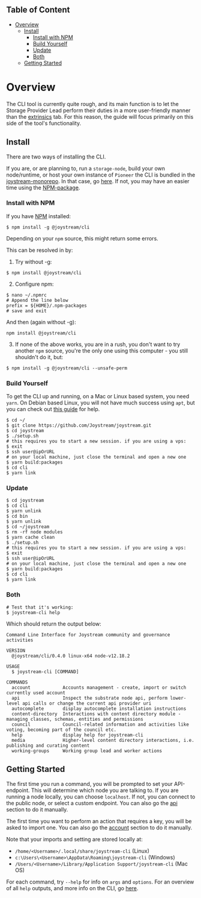 Table of Content
---
<!-- TOC START min:1 max:4 link:true asterisk:false update:true -->
- [Overview](#overview)
  - [Install](#install)
    - [Install with NPM](#install-with-npm)
    - [Build Yourself](#build-yourself)
    - [Update](#update)
    - [Both](#both)
  - [Getting Started](#getting-started)
<!-- TOC END -->

# Overview

The CLI tool is currently quite rough, and its main function is to let the Storage Provider Lead perform their duties in a more user-friendly manner than the [extrinsics](https://testnet.joystream.org/#/extrinsics) tab. For this reason, the guide will focus primarily on this side of the tool's functionality.


## Install

There are two ways of installing the CLI.

If you are, or are planning to, run a `storage-node`, build your own node/runtime, or host your own instance of `Pioneer` the CLI is bundled in the [joystream-monorepo](https://github.com/Joystream/joystream). In that case, go [here](#build-yourself). If not, you may have an easier time using the [NPM-package](#install-with-npm).


### Install with NPM
If you have [NPM](https://www.npmjs.com/get-npm) installed:

```
$ npm install -g @joystream/cli
```
Depending on your `npm` source, this might return some errors.

This can be resolved in by:

1. Try without -g:
```
$ npm install @joystream/cli
```
2. Configure npm:
```
$ nano ~/.npmrc
# Append the line below
prefix = ${HOME}/.npm-packages
# save and exit
```
And then (again without -g):
```
npm install @joystream/cli
```
3. If none of the above works, you are in a rush, you don't want to try another `npm` source, you're the only one using this computer - you still shouldn't do it, but:
```
$ npm install -g @joystream/cli --unsafe-perm
```

### Build Yourself

To get the CLI up and running, on a Mac or Linux based system, you need `yarn`. On Debian based Linux, you will not have much success using `apt`, but you can check out [this guide](/roles/storage-providers/README.md#install-yarn-and-node-on-linux) for help.

```
$ cd ~/
$ git clone https://github.com/Joystream/joystream.git
$ cd joystream
$ ./setup.sh
# this requires you to start a new session. if you are using a vps:
$ exit
$ ssh user@ipOrURL
# on your local machine, just close the terminal and open a new one
$ yarn build:packages
$ cd cli
$ yarn link
```

### Update
```
$ cd joystream
$ cd cli
$ yarn unlink
$ cd bin
$ yarn unlink
$ cd ~/joystream
$ rm -rf node modules
$ yarn cache clean
$ ./setup.sh
# this requires you to start a new session. if you are using a vps:
$ exit
$ ssh user@ipOrURL
# on your local machine, just close the terminal and open a new one
$ yarn build:packages
$ cd cli
$ yarn link
```

### Both
```
# Test that it's working:
$ joystream-cli help
```
Which should return the output below:

```
Command Line Interface for Joystream community and governance activities

VERSION
  @joystream/cli/0.4.0 linux-x64 node-v12.18.2

USAGE
  $ joystream-cli [COMMAND]

COMMANDS
  account            Accounts management - create, import or switch currently used account
  api                Inspect the substrate node api, perform lower-level api calls or change the current api provider uri
  autocomplete       display autocomplete installation instructions
  content-directory  Interactions with content directory module - managing classes, schemas, entities and permissions
  council            Council-related information and activities like voting, becoming part of the council etc.
  help               display help for joystream-cli
  media              Higher-level content directory interactions, i.e. publishing and curating content
  working-groups     Working group lead and worker actions
```

## Getting Started

The first time you run a command, you will be prompted to set your API-endpoint. This will determine which node you are talking to. If you are running a node locally, you can choose `localhost`. If not, you can connect to the public node, or select a custom endpoint. You can also go the [api](#api) section to do it manually.

The first time you want to perform an action that requires a key, you will be asked to import one. You can also go the [account](#account) section to do it manually.

Note that your imports and setting are stored locally at:
- `/home/<Username>/.local/share/joystream-cli` (Linux)
- `c:\Users\<Username>\AppData\Roaming\joystream-cli` (Windows)
- `/Users/<Username>/Library/Application Support/joystream-cli` (Mac OS)

For each command, try `--help` for info on `args` and `options`. For an overview of all `help` outputs, and more info on the CLI, go [here](https://github.com/Joystream/joystream/tree/master/cli).
